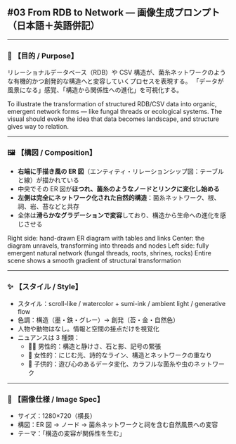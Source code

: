 ## #03 From RDB to Network — 画像生成プロンプト（日本語＋英語併記）

---

### 🧭 【目的 / Purpose】

リレーショナルデータベース（RDB）や CSV 構造が、菌糸ネットワークのような有機的かつ創発的な構造へと変容していくプロセスを表現する。
「データが風景になる」感覚、「構造から関係性への進化」を可視化する。

To illustrate the transformation of structured RDB/CSV data into organic, emergent network forms — like fungal threads or ecological systems.
The visual should evoke the idea that data becomes landscape, and structure gives way to relation.

---

### 🖼 【構図 / Composition】

- **右端に手描き風の ER 図**（エンティティ・リレーションシップ図：テーブルと線）が描かれている
- 中央でその ER 図が**ほつれ、菌糸のようなノードとリンクに変化し始める**
- **左側は完全にネットワーク化された自然的構造**：菌糸ネットワーク、根、祠、岩、苔などと共存
- 全体は**滑らかなグラデーションで変容**しており、構造から生命への進化を感じさせる

Right side: hand-drawn ER diagram with tables and links
Center: the diagram unravels, transforming into threads and nodes
Left side: fully emergent natural network (fungal threads, roots, shrines, rocks)
Entire scene shows a smooth gradient of structural transformation

---

### ✨ 【スタイル / Style】

- スタイル：scroll-like / watercolor + sumi-ink / ambient light / generative flow
- 色調：構造（墨・鉄・グレー）→ 創発（苔・金・自然色）
- 人物や動物はなし。情報と空間の接点だけを視覚化
- ニュアンスは 3 種類：
  - 🧘‍♂️ 男性的：構造と静けさ、石と影、記号の緊張
  - 🌸 女性的：にじむ光、詩的なライン、構造とネットワークの重なり
  - 🐸 子供的：遊び心のあるデータ変化、カラフルな菌糸や虫のネットワーク

---

### 📐 【画像仕様 / Image Spec】

- サイズ：1280×720（横長）
- 構図：ER 図 → ノード → 菌糸ネットワークと祠を含む自然風景への変容
- テーマ：「構造の変容が関係性を生む」
